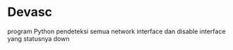 # Devasc
program Python pendeteksi semua network interface dan disable interface yang statusnya down
